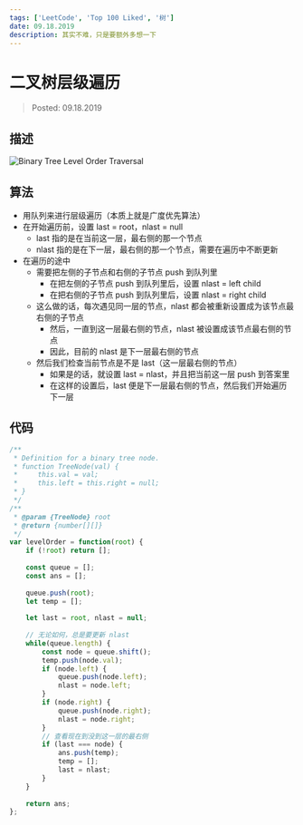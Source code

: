 ```yaml
---
tags: ['LeetCode', 'Top 100 Liked', '树']
date: 09.18.2019
description: 其实不难，只是要额外多想一下
---
```


# 二叉树层级遍历

> Posted: 09.18.2019

<Tag />

## 描述

![Binary Tree Level Order Traversal](/images/bstLevel.png)

## 算法

- 用队列来进行层级遍历（本质上就是广度优先算法）
- 在开始遍历前，设置 last = root，nlast = null
  - last 指的是在当前这一层，最右侧的那一个节点
  - nlast 指的是在下一层，最右侧的那一个节点，需要在遍历中不断更新
- 在遍历的途中
  - 需要把左侧的子节点和右侧的子节点 push 到队列里
    - 在把左侧的子节点 push 到队列里后，设置 nlast = left child
    - 在把右侧的子节点 push 到队列里后，设置 nlast = right child
  - 这么做的话，每次遇见同一层的节点，nlast 都会被重新设置成为该节点最右侧的子节点
    - 然后，一直到这一层最右侧的节点，nlast 被设置成该节点最右侧的节点
    - 因此，目前的 nlast 是下一层最右侧的节点
  - 然后我们检查当前节点是不是 last（这一层最右侧的节点）
    - 如果是的话，就设置 last = nlast，并且把当前这一层 push 到答案里
    - 在这样的设置后，last 便是下一层最右侧的节点，然后我们开始遍历下一层

## 代码

```javascript
/**
 * Definition for a binary tree node.
 * function TreeNode(val) {
 *     this.val = val;
 *     this.left = this.right = null;
 * }
 */
/**
 * @param {TreeNode} root
 * @return {number[][]}
 */
var levelOrder = function(root) {
    if (!root) return [];
    
    const queue = [];
    const ans = [];
    
    queue.push(root);
    let temp = [];
    
    let last = root, nlast = null;
    
    // 无论如何，总是要更新 nlast 
    while(queue.length) {
        const node = queue.shift();
        temp.push(node.val);
        if (node.left) {
            queue.push(node.left);
            nlast = node.left;
        }
        if (node.right) {
            queue.push(node.right);
            nlast = node.right;
        }
        // 查看现在到没到这一层的最右侧
        if (last === node) {
            ans.push(temp);
            temp = [];
            last = nlast;
        }
    }
    
    return ans;
};
```

<Chirpy />